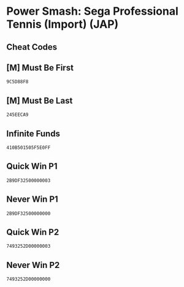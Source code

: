 # Power Smash: Sega Professional Tennis (Import) (JAP)

## Cheat Codes

## [M] Must Be First

```
9C5D88F8

```

## [M] Must Be Last

```
245EECA9

```

## Infinite Funds

```
410B501505F5E0FF

```

## Quick Win P1

```
2B9DF32500000003

```

## Never Win P1

```
2B9DF32500000000

```

## Quick Win P2

```
7493252D00000003

```

## Never Win P2

```
7493252D00000000

```

